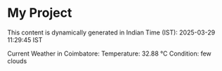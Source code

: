 # My Project

This content is dynamically generated in Indian Time (IST): 2025-03-29 11:29:45 IST


Current Weather in Coimbatore:
Temperature: 32.88 °C
Condition: few clouds
